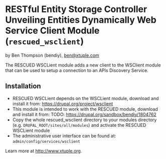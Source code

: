 # RESTful Entity Storage Controller Unveiling Entities Dynamically Web Service Client Module (`rescued_wsclient`)
by Ben Thompson (bendiy), ben@xtuple.com

The RESCUED WSCLient module adds a new client to the WSClient module that
can be used to setup a connection to an APIs Discovery Service.

## Installation

* RESCUED WSCLient depends on the WSCLient module, download and install it from: https://drupal.org/project/wsclient
* This module is intended to work with the RESCUED module, download and install it from: TODO: https://drupal.org/sandbox/bendiy/1804762
* Copy the whole rescued_wsclient directory to your modules directory (e.g. `DRUPAL_ROOT/sites/all/modules`) and activate the RESCUED WSCLient module
* The administrative user interface can be found at: `admin/config/services/wsclient`

Learn more at http://www.xtuple.org.
